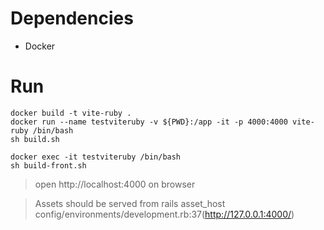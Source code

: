 # Dependencies

- Docker

# Run

```
docker build -t vite-ruby .
docker run --name testviteruby -v ${PWD}:/app -it -p 4000:4000 vite-ruby /bin/bash
sh build.sh

docker exec -it testviteruby /bin/bash
sh build-front.sh

```
> open http://localhost:4000 on browser

> Assets should be served from rails asset_host config/environments/development.rb:37(http://127.0.0.1:4000/)
